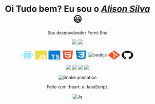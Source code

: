 <div>
  <h1 align="center">Oi Tudo bem? Eu sou o <a href="https://www.linkedin.com/in/alisonbsilva/"><i>Alison Silva</i></a> 😃️</h1>
  <p align="center">Sou desenvolvedor Fornt-End <!-- <a href="https://www.betrybe.com/"><i>Trybe</i></a> e compartilho meu aprendizado no meu canal no <a href="https://www.youtube.com/channel/UCViaNBT0SIeiVnZSEEtIfjw?sub_confirmation=1"><i>YouTube</i></a><span> 👉🏽️</span>
  <a align="rigth"  href="https://www.youtube.com/channel/UCViaNBT0SIeiVnZSEEtIfjw?sub_confirmation=1" target="_blank">
    <img width="10%" align="center" valign="middle" src="https://img.shields.io/youtube/channel/subscribers/UCViaNBT0SIeiVnZSEEtIfjw?label=iCode&style=social  " target="_blank" />
  </a><br>
  <p align="center">Já se inscreve aí e vem codar comigo, tua contribuição será muito bem vinda, vlw mesmo! 😉️</h2>
</div> -->

<div align="center">
  <a href="https://github.com/duribeiro">
    <img height="150em" src="https://github-readme-stats.vercel.app/api?username=alisonbsilva&count_private=true&include_all_commits=true&show_icons=true&theme=dracula&hide_border=false&show_owner=true"/>
    <img height="150em" src="https://github-readme-stats.vercel.app/api/top-langs/?username=alisonbsilva&theme=dracula&hide_border=false&&layout=compact"/>
  </a>
</div>

<div align="center" valign="top"><br>
  <img align="center" alt="React" height="30" width="40" src="https://raw.githubusercontent.com/devicons/devicon/master/icons/react/react-original.svg">
  <!-- <img align="center" alt="Redux" height="30" width="40" src="https://raw.githubusercontent.com/devicons/devicon/master/icons/redux/redux-original.svg"> -->
  <img align="center" alt="Js" height="30" width="40" src="https://raw.githubusercontent.com/devicons/devicon/master/icons/javascript/javascript-plain.svg">
  <img align="center" alt="Js" height="30" width="40" src="https://raw.githubusercontent.com/devicons/devicon/master/icons/typescript/typescript-plain.svg">
  <img align="center" alt="HTML" height="30" width="40" src="https://raw.githubusercontent.com/devicons/devicon/master/icons/html5/html5-original.svg">
  <img align="center" alt="CSS" height="30" width="40" src="https://raw.githubusercontent.com/devicons/devicon/master/icons/css3/css3-original.svg">
  <img align="center" alt="nodejs" height="30" width="40" src="https://cdn.worldvectorlogo.com/logos/nodejs-icon.svg">
 <!-- <img align="center" alt="Wa-Jest" height="30" width="40" src="https://cdn.jsdelivr.net/gh/devicons/devicon/icons/jest/jest-plain.svg"> -->
  <img align="center" alt="git" height="30" width="40" src="https://raw.githubusercontent.com/devicons/devicon/master/icons/git/git-original.svg">
  
   <img align="center" alt="github" height="30" width="40" src="https://raw.githubusercontent.com/devicons/devicon/master/icons/github/github-original.svg">
   <!-- <img align="center" alt="linux" height="30" width="40" src="https://raw.githubusercontent.com/devicons/devicon/master/icons/linux/linux-original.svg"> -->
</div><br>

<div align="center">
  <a href="https://www.youtube.com/channel/UC5WUvk25qLgO34XI3gGoHPQ" target="_blank"><img src="https://img.shields.io/badge/YouTube-FF0000?style=for-the-badge&logo=youtube&logoColor=white" target="_blank"></a>
  <a href="https://www.instagram.com/alison.bsilva/" target="_blank"><img src="https://img.shields.io/badge/-Instagram-%23E4405F?style=for-the-badge&logo=instagram&logoColor=white" target="_blank"></a>
  <a href="https://www.facebook.com/alisonbsilva92" target="_blank"><img src="https://img.shields.io/badge/Facebook-1877F2?style=for-the-badge&logo=facebook&logoColor=white" target="_blank"></a>
  <a href="https://www.linkedin.com/in/alisonbsilva/" target="_blank"><img src="https://img.shields.io/badge/-LinkedIn-%230077B5?style=for-the-badge&logo=linkedin&logoColor=white" target="_blank"></a> 
  
</div>

<div align="center">
  
  ![Snake animation](https://github.com/danielbped/danielbped/blob/output/github-contribution-grid-snake.svg)
  
</div>

<div align="center">
  <p>Feito com :heart: e JavaScript.</p><img align="center" alt="Js" height="30" width="40" src="https://raw.githubusercontent.com/alisonbsilva/alisonbsilva/master/icons/javascript/javascript-plain.svg">
 
